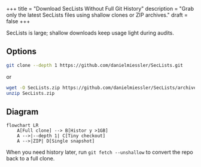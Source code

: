 +++
title = "Download SecLists Without Full Git History"
description = "Grab only the latest SecLists files using shallow clones or ZIP archives."
draft = false
+++

<script type="application/ld+json">
{
  "@context": "https://schema.org",
  "@type": "FAQPage",
  "mainEntity": [{
    "@type": "Question",
    "@id": "https://seclists.dev/faq/seclists-download-without-history",
    "name": "How do I download SecLists without bringing the full git history?",
    "acceptedAnswer": {
      "@type": "Answer",
      "text": "Use git clone --depth 1 or wget the master.zip archive so you only fetch the current tree and reduce bandwidth."
    }
  }]
}
</script>

SecLists is large; shallow downloads keep usage light during audits.

## Options

```bash
git clone --depth 1 https://github.com/danielmiessler/SecLists.git
```

or

```bash
wget -O SecLists.zip https://github.com/danielmiessler/SecLists/archive/refs/heads/master.zip
unzip SecLists.zip
```

## Diagram

```mermaid
flowchart LR
    A[Full clone] --> B[Histor y >1GB]
    A -->|--depth 1| C[Tiny checkout]
    A -->|ZIP| D[Single snapshot]
```

When you need history later, run `git fetch --unshallow` to convert the repo back to a full clone.
